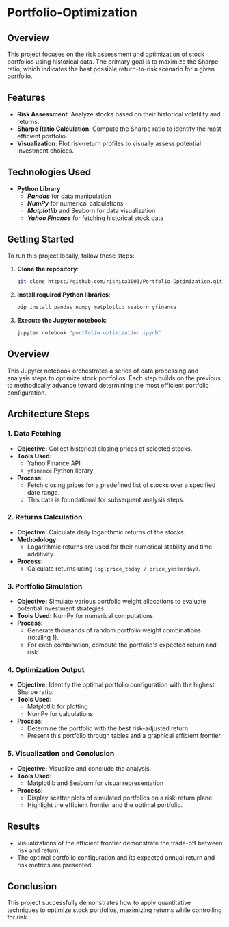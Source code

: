 # Portfolio-Optimization
## Overview
This project focuses on the risk assessment and optimization of stock portfolios using historical data. The primary goal is to maximize the Sharpe ratio, which indicates the best possible return-to-risk scenario for a given portfolio.

## Features
- **Risk Assessment**: Analyze stocks based on their historical volatility and returns.
- **Sharpe Ratio Calculation**: Compute the Sharpe ratio to identify the most efficient portfolio.
- **Visualization**: Plot risk-return profiles to visually assess potential investment choices.

## Technologies Used
- **Python Library**
   - _**Pandas**_ for data manipulation
   - _**NumPy**_ for numerical calculations
   - _**Matplotlib**_ and Seaborn for data visualization
   - _**Yahoo Finance**_ for fetching historical stock data

## Getting Started
To run this project locally, follow these steps:

1. **Clone the repository**:
   ```bash
   git clone https://github.com/rishita3003/Portfolio-Optimization.git
   ```

2. **Install required Python libraries**:
    ```bash
   pip install pandas numpy matplotlib seaborn yfinance
    ```

4. **Execute the Jupyter notebook**:
   ```bash
   jupyter notebook "portfolio optimization.ipynb"
   ```

## Overview
This Jupyter notebook orchestrates a series of data processing and analysis steps to optimize stock portfolios. Each step builds on the previous to methodically advance toward determining the most efficient portfolio configuration.

## Architecture Steps

### 1. Data Fetching
- **Objective:** Collect historical closing prices of selected stocks.
- **Tools Used:**
  - Yahoo Finance API
  - `yfinance` Python library
- **Process:**
  - Fetch closing prices for a predefined list of stocks over a specified date range.
  - This data is foundational for subsequent analysis steps.

### 2. Returns Calculation
- **Objective:** Calculate daily logarithmic returns of the stocks.
- **Methodology:**
  - Logarithmic returns are used for their numerical stability and time-additivity.
- **Process:**
  - Calculate returns using `log(price_today / price_yesterday)`.

### 3. Portfolio Simulation
- **Objective:** Simulate various portfolio weight allocations to evaluate potential investment strategies.
- **Tools Used:** NumPy for numerical computations.
- **Process:**
  - Generate thousands of random portfolio weight combinations (totaling 1).
  - For each combination, compute the portfolio's expected return and risk.

### 4. Optimization Output
- **Objective:** Identify the optimal portfolio configuration with the highest Sharpe ratio.
- **Tools Used:**
  - Matplotlib for plotting
  - NumPy for calculations
- **Process:**
  - Determine the portfolio with the best risk-adjusted return.
  - Present this portfolio through tables and a graphical efficient frontier.

### 5. Visualization and Conclusion
- **Objective:** Visualize and conclude the analysis.
- **Tools Used:**
  - Matplotlib and Seaborn for visual representation
- **Process:**
  - Display scatter plots of simulated portfolios on a risk-return plane.
  - Highlight the efficient frontier and the optimal portfolio.

## Results
- Visualizations of the efficient frontier demonstrate the trade-off between risk and return.
- The optimal portfolio configuration and its expected annual return and risk metrics are presented.
## Conclusion
This project successfully demonstrates how to apply quantitative techniques to optimize stock portfolios, maximizing returns while controlling for risk.



   

